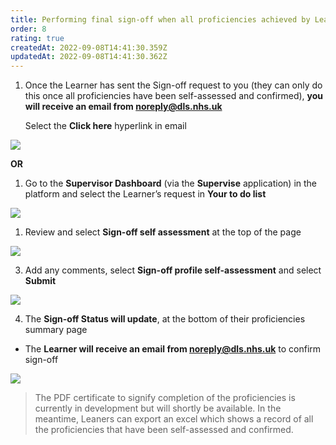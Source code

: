 ```yaml
---
title: Performing final sign-off when all proficiencies achieved by Learner
order: 8
rating: true
createdAt: 2022-09-08T14:41:30.359Z
updatedAt: 2022-09-08T14:41:30.362Z
---
```

1. Once the Learner has sent the Sign-off request to you (they can only do this once all proficiencies have been self-assessed and confirmed), **you will receive an email from noreply@dls.nhs.uk** 

   Select the **Click here** hyperlink in email

![](/img/sign-off_1.png)

**OR**

1. Go to the **Supervisor Dashboard** (via the **Supervise** application) in the platform and select the Learner’s request in **Your to do list** 

![](/img/sign-off_2_n.png)

1. Review and select **Sign-off self assessment** at the top of the page

![](/img/sign-off_3_n.png)

3. Add any comments, select **Sign-off profile self-assessment** and select **Submit**

![](/img/sign-off_4_n.png)

4. The **Sign-off Status will update**, at the bottom of their proficiencies summary page

* The **Learner will receive an email from noreply@dls.nhs.uk** to confirm sign-off

![](/img/sign-off_6.png)

> The PDF certificate to signify completion of the proficiencies is currently in development but will shortly be available. In the meantime, Leaners can export an excel which shows a record of all the proficiencies that have been self-assessed and confirmed.